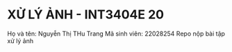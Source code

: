 # XỬ LÝ ẢNH - INT3404E 20
Họ và tên: Nguyễn Thị THu Trang
Mã sinh viên: 22028254
Repo nộp bài tập xử lý ảnh
